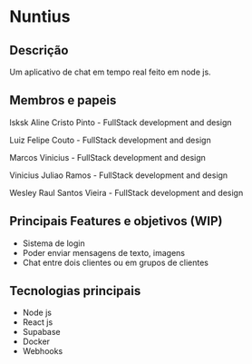 # Nuntius

## Descrição
Um aplicativo de chat em tempo real feito em node js.

## Membros e papeis
lsksk Aline Cristo Pinto - FullStack development and design

Luiz Felipe Couto - FullStack development and design

Marcos Vinicius - FullStack development and design

Vinicius Juliao Ramos - FullStack development and design

Wesley Raul Santos Vieira - FullStack development and design

## Principais Features e objetivos (WIP)
* Sistema de login
* Poder enviar mensagens de texto, imagens
* Chat entre dois clientes ou em grupos de clientes

## Tecnologias principais
* Node js
* React js
* Supabase
* Docker
* Webhooks

